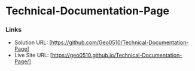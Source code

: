 # Technical-Documentation-Page

### Links

- Solution URL: [https://github.com/Geo0510/Technical-Documentation-Page]
- Live Site URL: [https://geo0510.github.io/Technical-Documentation-Page/]
